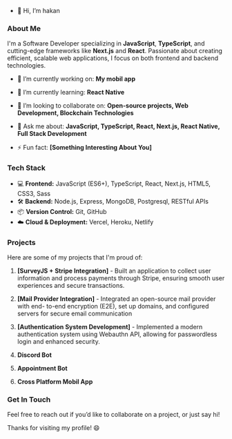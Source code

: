 - 👋 Hi, I’m hakan

### About Me

I'm a Software Developer specializing in **JavaScript**, **TypeScript**, and cutting-edge frameworks like **Next.js** and **React**. Passionate about creating efficient, scalable web applications, I focus on both frontend and backend technologies.

- 🔭 I’m currently working on: **My mobil app**
- 🌱 I’m currently learning: **React Native**
- 👯 I’m looking to collaborate on: **Open-source projects, Web Development, Blockchain Technologies**
- 💬 Ask me about: **JavaScript, TypeScript, React, Next.js, React Native, Full Stack Development**

- ⚡ Fun fact: **[Something Interesting About You]**

### Tech Stack

- 💻 **Frontend:** JavaScript (ES6+), TypeScript, React, Next.js, HTML5, CSS3, Sass
- 🛠️ **Backend:** Node.js, Express, MongoDB, Postgresql, RESTful APIs
- 📦 **Version Control:** Git, GitHub
- ☁️ **Cloud & Deployment:** Vercel, Heroku, Netlify

### Projects

Here are some of my projects that I'm proud of:

1. **[SurveyJS + Stripe Integration]** - Built an application to collect user information and
process payments through Stripe, ensuring smooth
user experiences and secure transactions.
 
   
2. **[Mail Provider Integration]** - Integrated an open-source mail provider with end-
to-end encryption (E2E), set up domains, and
configured servers for secure email
communication
  
3. **[Authentication System Development]** - Implemented a modern authentication system
using Webauthn API, allowing for passwordless
login and enhanced security.

4. **Discord Bot** 
5. **Appointment Bot**
6. **Cross Platform Mobil App**



### Get In Touch

Feel free to reach out if you’d like to collaborate on a project, or just say hi!


Thanks for visiting my profile! 😄



<!---
hknfrt/hknfrt is a ✨ special ✨ repository because its `README.md` (this file) appears on your GitHub profile.
You can click the Preview link to take a look at your changes.
--->
